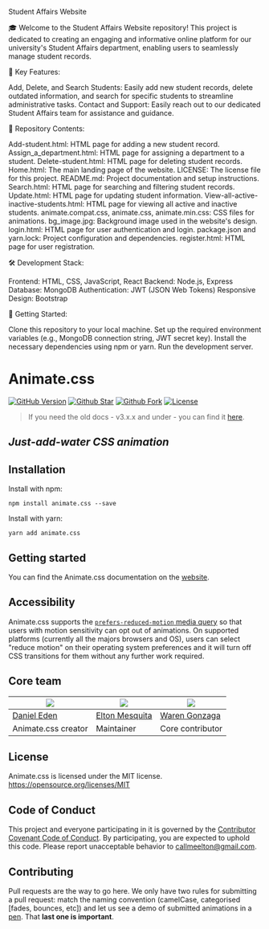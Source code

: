 Student Affairs Website

🎓 Welcome to the Student Affairs Website repository! This project is dedicated to creating an engaging and informative online platform for our university's Student Affairs department, enabling users to seamlessly manage student records.

🌟 Key Features:

Add, Delete, and Search Students: Easily add new student records, delete outdated information, and search for specific students to streamline administrative tasks. Contact and Support: Easily reach out to our dedicated Student Affairs team for assistance and guidance.

📁 Repository Contents:

Add-student.html: HTML page for adding a new student record. Assign_a_department.html: HTML page for assigning a department to a student. Delete-student.html: HTML page for deleting student records. Home.html: The main landing page of the website. LICENSE: The license file for this project. README.md: Project documentation and setup instructions. Search.html: HTML page for searching and filtering student records. Update.html: HTML page for updating student information. View-all-active-inactive-students.html: HTML page for viewing all active and inactive students. animate.compat.css, animate.css, animate.min.css: CSS files for animations. bg_image.jpg: Background image used in the website's design. login.html: HTML page for user authentication and login. package.json and yarn.lock: Project configuration and dependencies. register.html: HTML page for user registration.

🛠️ Development Stack:

Frontend: HTML, CSS, JavaScript, React Backend: Node.js, Express Database: MongoDB Authentication: JWT (JSON Web Tokens) Responsive Design: Bootstrap

🚀 Getting Started:

Clone this repository to your local machine. Set up the required environment variables (e.g., MongoDB connection string, JWT secret key). Install the necessary dependencies using npm or yarn. Run the development server.

# Animate.css

[![GitHub Version](https://img.shields.io/github/release/daneden/animate.css.svg?style=for-the-badge)](https://github.com/daneden/animate.css) [![Github Star](https://img.shields.io/github/stars/daneden/animate.css.svg?style=for-the-badge)](https://github.com/daneden/animate.css) [![Github Fork](https://img.shields.io/github/forks/daneden/animate.css.svg?style=for-the-badge)](https://github.com/daneden/animate.css) [![License](https://img.shields.io/github/license/daneden/animate.css.svg?style=for-the-badge)](https://github.com/daneden/animate.css)

> If you need the old docs - v3.x.x and under - you can find it [here](https://github.com/animate-css/animate.css/tree/a8d92e585b1b302f7749809c3308d5e381f9cb17).

## _Just-add-water CSS animation_

## Installation

Install with npm:

```shell
npm install animate.css --save
```

Install with yarn:

```shell
yarn add animate.css
```

## Getting started

You can find the Animate.css documentation on the [website](https://animate.style/).

## Accessibility

Animate.css supports the [`prefers-reduced-motion` media query](https://webkit.org/blog/7551/responsive-design-for-motion/) so that users with motion sensitivity can opt out of animations. On supported platforms (currently all the majors browsers and OS), users can select "reduce motion" on their operating system preferences and it will turn off CSS transitions for them without any further work required.

## Core team

| ![](https://avatars2.githubusercontent.com/u/439365?s=460&u=512b4cc5324938ae40bbb8f3b7769d335953cd3a&v=4) | ![](https://avatars2.githubusercontent.com/u/5007208?s=460&u=418401ee605824272e5dcb955fd64ea24546a857&v=4) | ![](https://avatars1.githubusercontent.com/u/15052701?s=460&u=9e58364978379536d3f26c4ce5cae1a2a449a0e4&v=4) |
| --- | --- | --- |
| [Daniel Eden](https://github.com/daneden) | [Elton Mesquita](https://github.com/eltonmesquita) | [Waren Gonzaga](https://github.com/WarenGonzaga) |
| Animate.css creator | Maintainer | Core contributor |

## License

Animate.css is licensed under the MIT license. <https://opensource.org/licenses/MIT>

## Code of Conduct

This project and everyone participating in it is governed by the [Contributor Covenant Code of Conduct](CODE_OF_CONDUCT.md). By participating, you are expected to uphold this code. Please report unacceptable behavior to [callmeelton@gmail.com](mailto:callmeelton@gmail.com).

## Contributing

Pull requests are the way to go here. We only have two rules for submitting a pull request: match the naming convention (camelCase, categorised [fades, bounces, etc]) and let us see a demo of submitted animations in a [pen](https://codepen.io). That **last one is important**.
